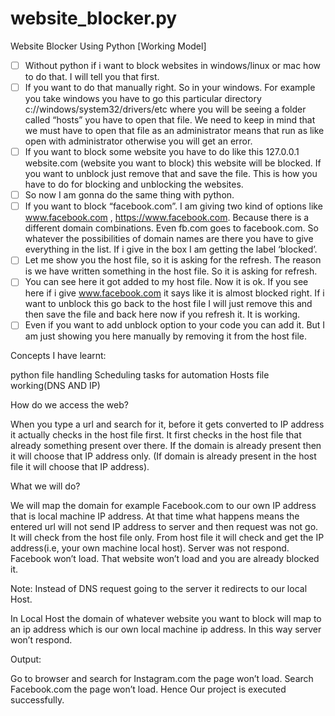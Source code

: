 # website_blocker.py
Website Blocker Using Python [Working Model]

- [ ] Without python if i want to block websites in windows/linux or mac how to do that. I will tell you that first.
- [ ] If you want to do that manually right. So in your windows. For example you take windows you have to go this particular directory c://windows/system32/drivers/etc where you will be seeing a folder called “hosts” you have to open that file. We need to keep in mind that we must have to open that file as an administrator means that run as like open with administrator otherwise you will get an error.
- [ ] If you want to block some website you have to do like this 127.0.0.1 website.com (website you want to block) this website will be blocked. If you want to unblock just remove that and save the file. This is how you have to do for blocking and unblocking the websites. 
- [ ] So now I am gonna do the same thing with python.
- [ ] If you want to block “facebook.com”. I am giving two kind of options like www.facebook.com , https://www.facebook.com. Because there is a different domain combinations. Even fb.com goes to facebook.com. So whatever the possibilities of domain names are there you have to give everything in the list. If i give in the box I am getting the label ‘blocked’.
- [ ] Let me show you the host file, so it is asking for the refresh. The reason is we have written something in the host file. So it is asking for refresh.
- [ ] You can see here it got added to my host file. Now it is ok. If you see here if i give www.facebook.com it says like it is almost blocked right. If i want to unblock this go back to the host file I will just remove this and then save the file and back here now if you refresh it. It is working. 
- [ ] Even if you want to add unblock option to your code you can add it. But I am just showing you here manually by removing it from the host file.

Concepts I have learnt:

python  file handling
Scheduling tasks for automation
Hosts file working(DNS AND IP)

How do we access the web?

When you type a url and search for it, before it gets converted to IP address it actually checks in the host file first.
It first checks in the host file that already something present over there. If the domain is already present then it will choose that IP address only. 
(If domain is already present in the host file it will choose that IP address).

What we will do?

We will map the domain for example Facebook.com to our own IP address that is local machine IP address. 
At that time what happens means the entered url will not send IP address to server and then request was not go. 
It will check from the host file only. From host file it will check and get the IP address(i.e,  your own machine local host). 
Server was not respond. Facebook won’t load. That website won’t load and you are already blocked it.

Note: Instead of DNS request going to the server it redirects to our local Host. 

In Local Host the domain of whatever website you want to block will map to an ip address which is our own local machine ip address. 
In this way server won’t respond.

Output:

Go to browser and search for Instagram.com the page won’t load. Search Facebook.com the page won’t load. 
Hence Our project is executed successfully.


               
